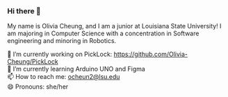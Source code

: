 ### Hi there 👋

My name is Olivia Cheung, and I am a junior at Louisiana State University! I am majoring in Computer Science with a concentration in Software engineering and minoring in Robotics. 

🔭 I’m currently working on PickLock: https://github.com/Olivia-Cheung/PickLock<br />
🌱 I’m currently learning Arduino UNO and Figma  <br />
📫 How to reach me: ocheun2@lsu.edu  <br />
😄 Pronouns: she/her <br />
<!--
**Olivia-Cheung/Olivia-Cheung** is a ✨ _special_ ✨ repository because its `README.md` (this file) appears on your GitHub profile.

Here are some ideas to get you started:

- 🔭 I’m currently working on ...
- 🌱 I’m currently learning ...
- 👯 I’m looking to collaborate on ...
- 🤔 I’m looking for help with ...
- 💬 Ask me about ...
- 📫 How to reach me: ...
- 😄 Pronouns: ...
- ⚡ Fun fact: ...
-->
